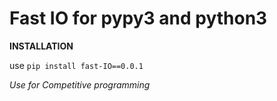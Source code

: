 # Fast IO for pypy3 and python3
**INSTALLATION**

use 
`pip install fast-IO==0.0.1`

<i>Use for Competitive programming</i>